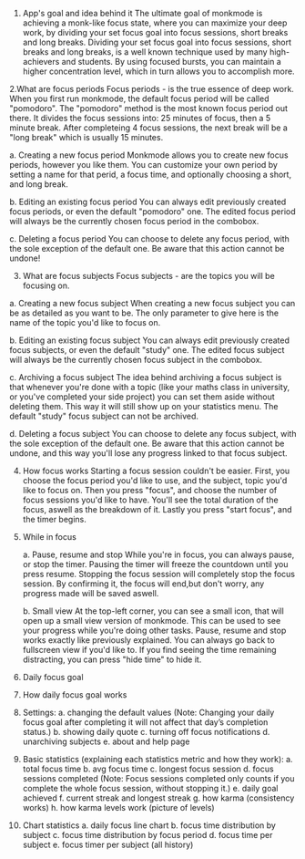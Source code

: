 1. App's goal and idea behind it
The ultimate goal of monkmode is achieving a monk-like focus state, where you can maximize your deep work, by dividing your set focus goal into focus sessions, short breaks and long breaks.
Dividing your set focus goal into focus sessions, short breaks and long breaks, is a well known technique used by many high-achievers and students. By using focused bursts, 
you can maintain a higher concentration level, which in turn allows you to accomplish more.

2.What are focus periods
Focus periods - is the true essence of deep work. When you first run monkmode, the default focus period will be called "pomodoro". The "pomodoro" method is the most known focus
period out there. It divides the focus sessions into: 25 minutes of focus, then a 5 minute break. After completeing 4 focus sessions, the next break will be a "long break" which is usually 15 minutes.

  a. Creating a new focus period
  Monkmode allows you to create new focus periods, however you like them. You can customize your own period by setting a name for that perid, a focus time, and optionally choosing a short, and long break.

  b. Editing an existing focus period
  You can always edit previously created focus periods, or even the default "pomodoro" one. The edited focus period will always be the currently chosen focus period in the combobox.

  c. Deleting a focus period
  You can choose to delete any focus period, with the sole exception of the default one. Be aware that this action cannot be undone!

3. What are focus subjects
Focus subjects - are the topics you will be focusing on.

a. Creating a new focus subject
When creating a new focus subject you can be as detailed as you want to be. The only parameter to give here is the name of the topic you'd like to focus on.

b. Editing an existing focus subject
You can always edit previously created focus subjects, or even the default "study" one. The edited focus subject will always be the currently chosen focus subject in the combobox.

c. Archiving a focus subject
The idea behind archiving a focus subject is that whenever you're done with a topic (like your maths class in university, or you've completed your side project) you can set them aside without deleting them. 
This way it will still show up on your statistics menu. The default "study" focus subject can not be archived.

d. Deleting a focus subject
You can choose to delete any focus subject, with the sole exception of the default one. Be aware that this action cannot be undone, and this way you'll lose any progress linked to that focus subject.

4. How focus works
Starting a focus session couldn't be easier. First, you choose the focus period you'd like to use, and the subject, topic you'd like to focus on. Then you press "focus", and choose the number of focus sessions you'd like to have.
You'll see the total duration of the focus, aswell as the breakdown of it. Lastly you press "start focus", and the timer begins.

5. While in focus
   
   a. Pause, resume and stop
   While you're in focus, you can always pause, or stop the timer. Pausing the timer will freeze the countdown until you press resume. Stopping the focus session will completely stop the focus session. By confirming it, the focus will         end,but don't worry, any progress made will be saved aswell.

   b. Small view
   At the top-left corner, you can see a small icon, that will open up a small view version of monkmode. This can be used to see your progress while you're doing other tasks. Pause, resume and stop works exactly like previously explained.
   You can always go back to fullscreen view if you'd like to. If you find seeing the time remaining distracting, you can press "hide time" to hide it.

6. Daily focus goal



8. How daily focus goal works
9. Settings:
   a. changing the default values (Note: Changing your daily focus goal after completing it will not affect that day’s completion status.)
   b. showing daily quote
   c. turning off focus notifications
   d. unarchiving subjects
   e. about and help page
10. Basic statistics (explaining each statistics metric and how they work):
   a. total focus time
   b. avg focus time
   c. longest focus session
   d. focus sessions completed (Note: Focus sessions completed only counts if you complete the whole focus session, without stopping it.)
   e. daily goal achieved
   f. current streak and longest streak
   g. how karma (consistency works)
   h. how karma levels work (picture of levels)
11. Chart statistics
   a. daily focus line chart
   b. focus time distribution by subject
   c. focus time distribution by focus period
   d. focus time per subject
   e. focus timer per subject (all history)
   

